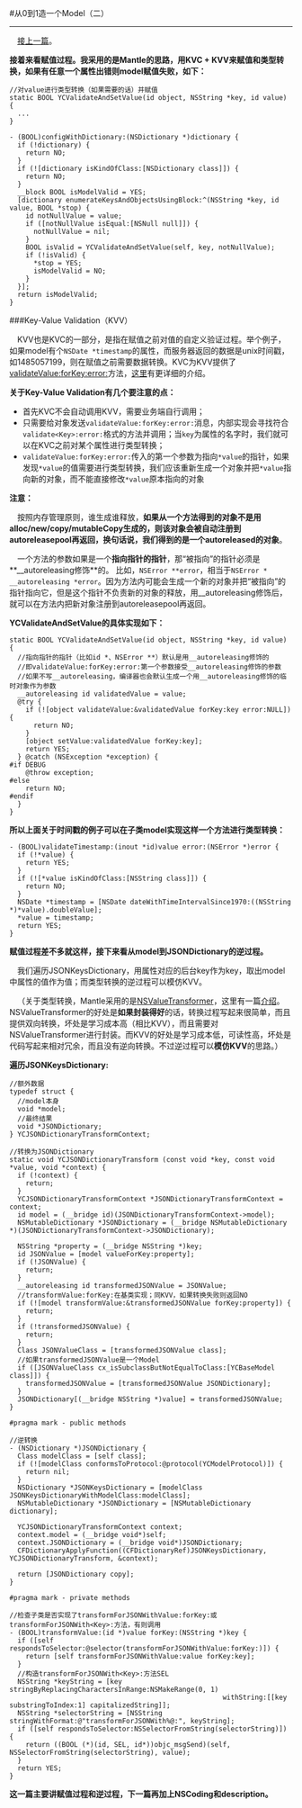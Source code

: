 #从0到1造一个Model（二）

---

&emsp;[接上一篇](http://www.jianshu.com/p/568725873f8f)。

<p>

**接着来看赋值过程。我采用的是Mantle的思路，用KVC + KVV来赋值和类型转换，如果有任意一个属性出错则model赋值失败，如下：**

````
//对value进行类型转换（如果需要的话）并赋值
static BOOL YCValidateAndSetValue(id object, NSString *key, id value) {
  ...
}

- (BOOL)configWithDictionary:(NSDictionary *)dictionary {
  if (!dictionary) {
    return NO;
  }
  if (![dictionary isKindOfClass:[NSDictionary class]]) {
    return NO;
  }
  __block BOOL isModelValid = YES;
  [dictionary enumerateKeysAndObjectsUsingBlock:^(NSString *key, id value, BOOL *stop) {
    id notNullValue = value;
    if ([notNullValue isEqual:[NSNull null]]) {
      notNullValue = nil;
    }
    BOOL isValid = YCValidateAndSetValue(self, key, notNullValue);
    if (!isValid) {  
      *stop = YES;
      isModelValid = NO;
    }
  }];
  return isModelValid;
}

````

<p>

###Key-Value Validation（KVV）

&emsp;KVV也是KVC的一部分，是指在赋值之前对值的自定义验证过程。举个例子，如果model有个`NSDate *timestamp`的属性，而服务器返回的数据是unix时间戳，如1485057199，则在赋值之前需要数据转换。KVC为KVV提供了[validateValue:forKey:error:](https://developer.apple.com/reference/objectivec/nsobject/1416754-validatevalue?language=objc)方法，[这里](https://developer.apple.com/library/content/documentation/Cocoa/Conceptual/KeyValueCoding/Validation.html#//apple_ref/doc/uid/20002173-CJBDBHCB)有更详细的介绍。

<p>

**关于Key-Value Validation有几个要注意的点：**

- 首先KVC不会自动调用KVV，需要业务端自行调用；
- 只需要给对象发送`validateValue:forKey:error:`消息，内部实现会寻找符合`validate<Key>:error:`格式的方法并调用；当`key`为属性的名字时，我们就可以在KVC之前对某个属性进行类型转换；
- `validateValue:forKey:error:`传入的第一个参数为指向`*value`的指针，如果发现`*value`的值需要进行类型转换，我们应该重新生成一个对象并把`*value`指向新的对象，而不能直接修改`*value`原本指向的对象

**注意：**

&emsp;按照内存管理原则，谁生成谁释放，**如果从一个方法得到的对象不是用alloc/new/copy/mutableCopy生成的，则该对象会被自动注册到autoreleasepool再返回，换句话说，我们得到的是一个autoreleased的对象**。 

&emsp;一个方法的参数如果是一个**指向指针的指针**，那“被指向”的指针必须是**\__autoreleasing修饰**的。 比如，`NSError **error`，相当于`NSError * __autoreleasing *error`。因为方法内可能会生成一个新的对象并把“被指向”的指针指向它，但是这个指针不负责新的对象的释放，用\__autoreleasing修饰后，就可以在方法内把新对象注册到autoreleasepool再返回。

**YCValidateAndSetValue的具体实现如下：**

````
static BOOL YCValidateAndSetValue(id object, NSString *key, id value) {
  //指向指针的指针（比如id *、NSError **）默认是用__autoreleasing修饰的
  //即validateValue:forKey:error:第一个参数接受__autoreleasing修饰的参数
  //如果不写__autoreleasing，编译器也会默认生成一个用__autoreleasing修饰的临时对象作为参数
  __autoreleasing id validatedValue = value;
  @try {
    if (![object validateValue:&validatedValue forKey:key error:NULL]) {
      return NO;
    }
    [object setValue:validatedValue forKey:key];
    return YES;
  } @catch (NSException *exception) {
#if DEBUG
    @throw exception;
#else
    return NO;
#endif
  }
}

````

**所以上面关于时间戳的例子可以在子类model实现这样一个方法进行类型转换：**

````
- (BOOL)validateTimestamp:(inout *id)value error:(NSError *)error {
  if (!*value) {
    return YES;
  }
  if (![*value isKindOfClass:[NSString class]]) {
    return NO;
  }
  NSDate *timestamp = [NSDate dateWithTimeIntervalSince1970:((NSString *)*value).doubleValue];
  *value = timestamp;
  return YES;
}

````

<p>

**赋值过程差不多就这样，接下来看从model到JSONDictionary的逆过程。**

&emsp;我们遍历JSONKeysDictionary，用属性对应的后台key作为key，取出model中属性的值作为值；而类型转换的逆过程可以模仿KVV。

&emsp;（关于类型转换，Mantle采用的是[NSValueTransformer](https://developer.apple.com/reference/foundation/nsvaluetransformer)，这里有一篇[介绍](http://nshipster.cn/nsvaluetransformer/)。NSValueTransformer的好处是**如果封装得好**的话，转换过程写起来很简单，而且提供双向转换，坏处是学习成本高（相比KVV），而且需要对NSValueTransformer进行封装。而KVV的好处是学习成本低，可读性高，坏处是代码写起来相对冗余，而且没有逆向转换。不过逆过程可以**模仿KVV**的思路。）

**遍历JSONKeysDictionary:**

````
//额外数据
typedef struct {
  //model本身
  void *model;
  //最终结果
  void *JSONDictionary;
} YCJSONDictionaryTransformContext;

//转换为JSONDictionary
static void YCJSONDictionaryTransform (const void *key, const void *value, void *context) {
  if (!context) {
    return;
  }
  YCJSONDictionaryTransformContext *JSONDictionaryTransformContext = context;
  id model = (__bridge id)(JSONDictionaryTransformContext->model);
  NSMutableDictionary *JSONDictionary = (__bridge NSMutableDictionary *)(JSONDictionaryTransformContext->JSONDictionary);
    
  NSString *property = (__bridge NSString *)key;
  id JSONValue = [model valueForKey:property];
  if (!JSONValue) {
    return;
  }
  __autoreleasing id transformedJSONValue = JSONValue;
  //transformValue:forKey:在基类实现；同KVV，如果转换失败则返回NO
  if (![model transformValue:&transformedJSONValue forKey:property]) {
    return;
  }
  if (!transformedJSONValue) {
    return;
  }
  Class JSONValueClass = [transformedJSONValue class];
  //如果transformedJSONValue是一个Model
  if ([JSONValueClass cx_isSubclassButNotEqualToClass:[YCBaseModel class]]) {
    transformedJSONValue = [transformedJSONValue JSONDictionary];
  }
  JSONDictionary[(__bridge NSString *)value] = transformedJSONValue;
}

#pragma mark - public methods

//逆转换
- (NSDictionary *)JSONDictionary {
  Class modelClass = [self class];
  if (![modelClass conformsToProtocol:@protocol(YCModelProtocol)]) {
    return nil;
  }
  NSDictionary *JSONKeysDictionary = [modelClass JSONKeysDictionaryWithModelClass:modelClass];
  NSMutableDictionary *JSONDictionary = [NSMutableDictionary dictionary];
    
  YCJSONDictionaryTransformContext context;
  context.model = (__bridge void*)self;
  context.JSONDictionary = (__bridge void*)JSONDictionary;
  CFDictionaryApplyFunction((CFDictionaryRef)JSONKeysDictionary, YCJSONDictionaryTransform, &context);
    
  return [JSONDictionary copy];
}

#pragma mark - private methods

//检查子类是否实现了transformForJSONWithValue:forKey:或transformForJSONWith<Key>:方法，有则调用
- (BOOL)transformValue:(id *)value forKey:(NSString *)key {
  if ([self respondsToSelector:@selector(transformForJSONWithValue:forKey:)]) {
    return [self transformForJSONWithValue:value forKey:key];
  }
  //构造transformForJSONWith<Key>:方法SEL
  NSString *keyString = [key stringByReplacingCharactersInRange:NSMakeRange(0, 1)
                                                     withString:[[key substringToIndex:1] capitalizedString]];
  NSString *selectorString = [NSString stringWithFormat:@"transformForJSONWith%@:", keyString];
  if ([self respondsToSelector:NSSelectorFromString(selectorString)]) {
    return ((BOOL (*)(id, SEL, id*))objc_msgSend)(self, NSSelectorFromString(selectorString), value);
  }
  return YES;
}

````

<p>

**这一篇主要讲赋值过程和逆过程，下一篇再加上NSCoding和description。**




